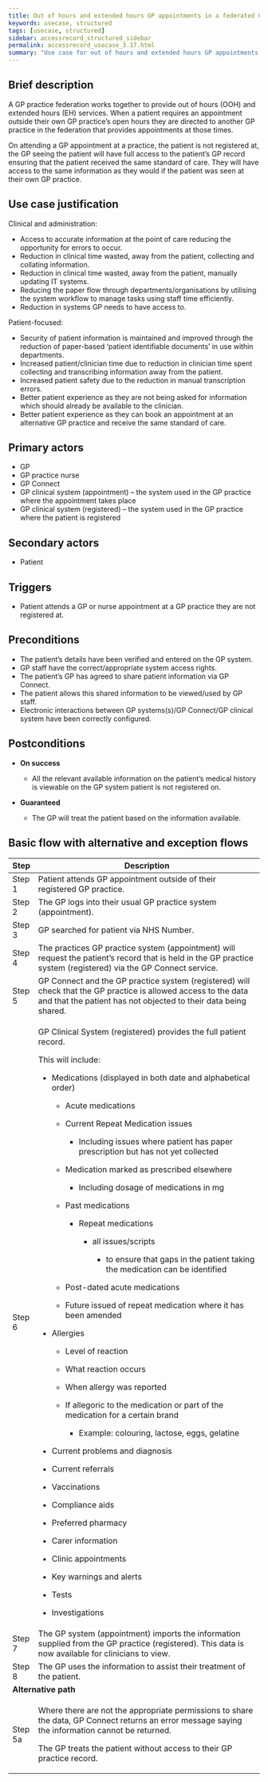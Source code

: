 ```yaml
---
title: Out of hours and extended hours GP appointments in a federated GP environment
keywords: usecase, structured
tags: [usecase, structured] 
sidebar: accessrecord_structured_sidebar
permalink: accessrecord_usecase_3.17.html
summary: "Use case for out of hours and extended hours GP appointments in a federated GP environment"
---
```


## Brief description
A GP practice federation works together to provide out of hours (OOH) and extended hours (EH) services. When a patient requires an appointment outside their own GP practice’s open hours they are directed to another GP practice in the federation that provides appointments at those times.

On attending a GP appointment at a practice, the patient is not registered at, the GP seeing the patient will have full access to the patient’s GP record ensuring that the patient received the same standard of care. They will have access to the same information as they would if the patient was seen at their own GP practice. 

## Use case justification
Clinical and administration:
-   Access to accurate information at the point of care reducing the opportunity for errors to occur.
-   Reduction in clinical time wasted, away from the patient, collecting and collating information.
-   Reduction in clinical time wasted, away from the patient, manually updating IT systems.
-   Reducing the paper flow through departments/organisations by utilising the system workflow to manage tasks using staff time efficiently.
-   Reduction in systems GP needs to have access to.

Patient-focused:
-   Security of patient information is maintained and improved through the reduction of paper-based ‘patient identifiable documents’ in use within departments.
-   Increased patient/clinician time due to reduction in clinician time spent collecting and transcribing information away from the patient.
-   Increased patient safety due to the reduction in manual transcription errors.
-   Better patient experience as they are not being asked for information which should already be available to the clinician.
-   Better patient experience as they can book an appointment at an alternative GP practice and receive the same standard of care.

## Primary actors
-   GP
-   GP practice nurse
-   GP Connect
-   GP clinical system (appointment) – the system used in the GP practice where the appointment takes place
-   GP clinical system (registered) – the system used in the GP practice where the patient is registered

## Secondary actors
-   Patient

## Triggers
-   Patient attends a GP or nurse appointment at a GP practice they are not registered at.

## Preconditions
-   The patient’s details have been verified and entered on the GP system.
-   GP staff have the correct/appropriate system access rights.
-   The patient’s GP has agreed to share patient information via GP Connect.
-   The patient allows this shared information to be viewed/used by GP staff.
-   Electronic interactions between GP systems(s)/GP Connect/GP clinical system have been correctly configured.

## Postconditions

-   **On success**
    - All the relevant available information on the patient’s medical history is viewable on the GP system patient is not registered on.

-   **Guaranteed**
    - The GP will treat the patient based on the information available.

## Basic flow with alternative and exception flows

<table>
<thead>
<tr class="header">
<th style="width:10%">Step</th>
<th>Description</th>
</tr>
</thead>
<tbody>
<tr class="odd">
<td>Step 1</td>
<td>Patient attends GP appointment outside of their registered GP practice.</td>
</tr>
<tr class="even">
<td>Step 2</td>
<td>The GP logs into their usual GP practice system (appointment).</td>
</tr>
<tr class="odd">
<td>Step 3</td>
<td>GP searched for patient via NHS Number.</td>
</tr>
<tr class="even">
<td>Step 4</td>
<td>The practices GP practice system (appointment) will request the patient’s record that is held in the GP practice system (registered) via the GP Connect service.</td>
</tr>
<tr class="odd">
<td>Step 5</td>
<td>GP Connect and the GP practice system (registered) will check that the GP practice is allowed access to the data and that the patient has not objected to their data being shared.</td>
</tr>
<tr class="even">
<td>Step 6</td>
<td><p>GP Clinical System (registered) provides the full patient record.</p>
<p>This will include:</p>
<ul>
<li><p>Medications (displayed in both date and alphabetical order)</p>
<ul>
<li><p>Acute medications</p></li>
<li><p>Current Repeat Medication issues</p>
<ul>
<li><p>Including issues where patient has paper prescription but has not yet collected</p></li>
</ul></li>
<li><p>Medication marked as prescribed elsewhere</p>
<ul>
<li><p>Including dosage of medications in mg</p></li>
</ul></li>
<li><p>Past medications</p>
<ul>
<li><p>Repeat medications</p>
<ul>
<li><p>all issues/scripts</p>
<ul>
<li><p>to ensure that gaps in the patient taking the medication can be identified</p></li>
</ul></li>
</ul></li>
</ul></li>
<li><p>Post-dated acute medications</p></li>
<li><p>Future issued of repeat medication where it has been amended</p></li>
</ul></li>
<li><p>Allergies</p>
<ul>
<li><p>Level of reaction</p></li>
<li><p>What reaction occurs</p></li>
<li><p>When allergy was reported</p></li>
<li><p>If allegoric to the medication or part of the medication for a certain brand</p>
<ul>
<li><p>Example: colouring, lactose, eggs, gelatine</p></li>
</ul></li>
</ul></li>
<li><p>Current problems and diagnosis</p></li>
<li><p>Current referrals</p></li>
<li><p>Vaccinations</p></li>
<li><p>Compliance aids</p></li>
<li><p>Preferred pharmacy</p></li>
<li><p>Carer information</p></li>
<li><p>Clinic appointments</p></li>
<li><p>Key warnings and alerts</p></li>
<li><p>Tests</p></li>
<li><p>Investigations</p></li>
</ul></td>
</tr>
<tr class="odd">
<td>Step 7</td>
<td>The GP system (appointment) imports the information supplied from the GP practice (registered). This data is now available for clinicians to view.</td>
</tr>
<tr class="even">
<td>Step 8</td>
<td>The GP uses the information to assist their treatment of the patient.</td>
</tr>
<tr class="odd">
<td colspan="2"><strong>Alternative path</strong></td>
</tr>
<tr class="even">
<td>Step 5a</td>
<td><p>Where there are not the appropriate permissions to share the data, GP Connect returns an error message saying the information cannot be returned.</p>
<p>The GP treats the patient without access to their GP practice record.</p></td>
</tr>
</tbody>
</table>
